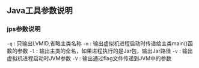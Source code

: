 ## Java工具参数说明

### jps参数说明

`-q` : 只输出LVMID,省略主类名称
`-m` : 输出虚拟机进程启动时传递给主类main()函数的参数
`-l` : 输出主类的全名，如果进程执行的是Jar包，输出Jar路径
`-v` : 输出虚拟机进程启动时JVM参数
`-V` : 输出通过flag文件传递到JVM中的参数

